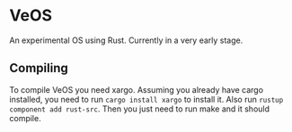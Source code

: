 # VeOS
An experimental OS using Rust. Currently in a very early stage.

## Compiling
To compile VeOS you need xargo. Assuming you already have cargo installed, you need to run `cargo install xargo` to install it. Also run `rustup component add rust-src`. Then you just need to run make and it should compile.
